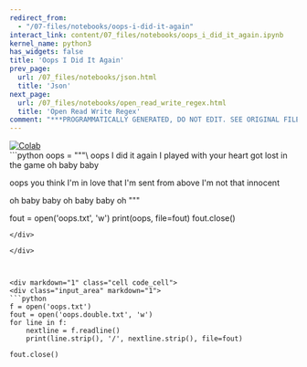 ```yaml
---
redirect_from:
  - "/07-files/notebooks/oops-i-did-it-again"
interact_link: content/07_files/notebooks/oops_i_did_it_again.ipynb
kernel_name: python3
has_widgets: false
title: 'Oops I Did It Again'
prev_page:
  url: /07_files/notebooks/json.html
  title: 'Json'
next_page:
  url: /07_files/notebooks/open_read_write_regex.html
  title: 'Open Read Write Regex'
comment: "***PROGRAMMATICALLY GENERATED, DO NOT EDIT. SEE ORIGINAL FILES IN /content***"
---
```

<a href="https://colab.research.google.com/github/aviadr1/learn-python/blob/master/content/07_files/notebooks/oops_i_did_it_again.ipynb" target="_blank">
<img src="https://colab.research.google.com/assets/colab-badge.svg" 
     title="Open this file in Google Colab" alt="Colab"/>
</a>




<div markdown="1" class="cell code_cell">
<div class="input_area" markdown="1">
```python
oops = """\
oops I did it again
I played with your heart
got lost in the game
oh baby baby

oops you think I'm in love
that I'm sent from above
I'm not that innocent

oh baby baby
oh baby baby
oh
"""

fout = open('oops.txt', 'w')
print(oops, file=fout)
fout.close()

```
</div>

</div>



<div markdown="1" class="cell code_cell">
<div class="input_area" markdown="1">
```python
f = open('oops.txt')
fout = open('oops.double.txt', 'w')
for line in f:
    nextline = f.readline()
    print(line.strip(), '/', nextline.strip(), file=fout)

fout.close()

    

```
</div>

</div>

